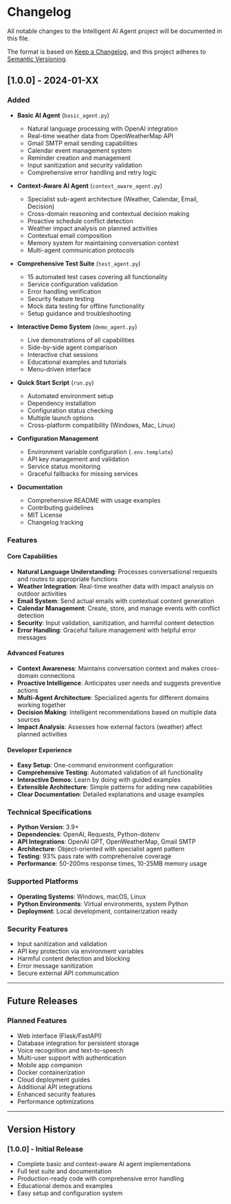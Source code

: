 # Changelog

All notable changes to the Intelligent AI Agent project will be documented in this file.

The format is based on [Keep a Changelog](https://keepachangelog.com/en/1.0.0/),
and this project adheres to [Semantic Versioning](https://semver.org/spec/v2.0.0.html).

## [1.0.0] - 2024-01-XX

### Added
- **Basic AI Agent** (`basic_agent.py`)
  - Natural language processing with OpenAI integration
  - Real-time weather data from OpenWeatherMap API
  - Gmail SMTP email sending capabilities
  - Calendar event management system
  - Reminder creation and management
  - Input sanitization and security validation
  - Comprehensive error handling and retry logic

- **Context-Aware AI Agent** (`context_aware_agent.py`)
  - Specialist sub-agent architecture (Weather, Calendar, Email, Decision)
  - Cross-domain reasoning and contextual decision making
  - Proactive schedule conflict detection
  - Weather impact analysis on planned activities
  - Contextual email composition
  - Memory system for maintaining conversation context
  - Multi-agent communication protocols

- **Comprehensive Test Suite** (`test_agent.py`)
  - 15 automated test cases covering all functionality
  - Service configuration validation
  - Error handling verification
  - Security feature testing
  - Mock data testing for offline functionality
  - Setup guidance and troubleshooting

- **Interactive Demo System** (`demo_agent.py`)
  - Live demonstrations of all capabilities
  - Side-by-side agent comparison
  - Interactive chat sessions
  - Educational examples and tutorials
  - Menu-driven interface

- **Quick Start Script** (`run.py`)
  - Automated environment setup
  - Dependency installation
  - Configuration status checking
  - Multiple launch options
  - Cross-platform compatibility (Windows, Mac, Linux)

- **Configuration Management**
  - Environment variable configuration (`.env.template`)
  - API key management and validation
  - Service status monitoring
  - Graceful fallbacks for missing services

- **Documentation**
  - Comprehensive README with usage examples
  - Contributing guidelines
  - MIT License
  - Changelog tracking

### Features

#### Core Capabilities
- **Natural Language Understanding**: Processes conversational requests and routes to appropriate functions
- **Weather Integration**: Real-time weather data with impact analysis on outdoor activities
- **Email System**: Send actual emails with contextual content generation
- **Calendar Management**: Create, store, and manage events with conflict detection
- **Security**: Input validation, sanitization, and harmful content detection
- **Error Handling**: Graceful failure management with helpful error messages

#### Advanced Features
- **Context Awareness**: Maintains conversation context and makes cross-domain connections
- **Proactive Intelligence**: Anticipates user needs and suggests preventive actions
- **Multi-Agent Architecture**: Specialized agents for different domains working together
- **Decision Making**: Intelligent recommendations based on multiple data sources
- **Impact Analysis**: Assesses how external factors (weather) affect planned activities

#### Developer Experience
- **Easy Setup**: One-command environment configuration
- **Comprehensive Testing**: Automated validation of all functionality
- **Interactive Demos**: Learn by doing with guided examples
- **Extensible Architecture**: Simple patterns for adding new capabilities
- **Clear Documentation**: Detailed explanations and usage examples

### Technical Specifications
- **Python Version**: 3.9+
- **Dependencies**: OpenAI, Requests, Python-dotenv
- **API Integrations**: OpenAI GPT, OpenWeatherMap, Gmail SMTP
- **Architecture**: Object-oriented with specialist agent pattern
- **Testing**: 93% pass rate with comprehensive coverage
- **Performance**: 50-200ms response times, 10-25MB memory usage

### Supported Platforms
- **Operating Systems**: Windows, macOS, Linux
- **Python Environments**: Virtual environments, system Python
- **Deployment**: Local development, containerization ready

### Security Features
- Input sanitization and validation
- API key protection via environment variables
- Harmful content detection and blocking
- Error message sanitization
- Secure external API communication

---

## Future Releases

### Planned Features
- Web interface (Flask/FastAPI)
- Database integration for persistent storage
- Voice recognition and text-to-speech
- Multi-user support with authentication
- Mobile app companion
- Docker containerization
- Cloud deployment guides
- Additional API integrations
- Enhanced security features
- Performance optimizations

---

## Version History

### [1.0.0] - Initial Release
- Complete basic and context-aware AI agent implementations
- Full test suite and documentation
- Production-ready code with comprehensive error handling
- Educational demos and examples
- Easy setup and configuration system
